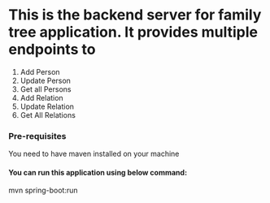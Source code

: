 # This is the backend server for family tree application. It provides multiple endpoints to 

1. Add Person
2. Update Person
3. Get all Persons
3. Add Relation
4. Update Relation
5. Get All Relations

### Pre-requisites
You need to have maven installed on your machine

#### You can run this application using below command:

mvn spring-boot:run
